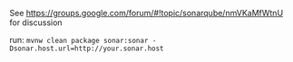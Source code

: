 See https://groups.google.com/forum/#!topic/sonarqube/nmVKaMfWtnU for discussion

run: `mvnw clean package sonar:sonar -Dsonar.host.url=http://your.sonar.host`
